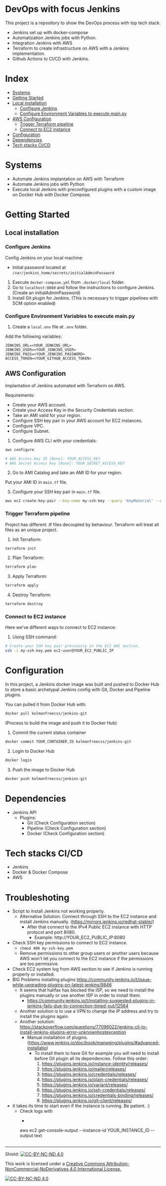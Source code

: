 # DevOps with focus Jenkins

This project is a repository to show the DevOps process with top tech stack.

- Jenkins set up with docker-compose
- Automatization Jenkins jobs with Python.
- Integration Jenkins with AWS
- Terraform to create infrastructure on AWS with a Jenkins implementation.
- Github Actions to CI/CD with Jenkins.

# Index

- [Systems](#systems)
- [Getting Started](#getting-started)
- [Local installation](#local-installation)
    - [Configure Jenkins](#configure-jenkins)
    - [Configure Environment Variables to execute main.py](#configure-environment-variables-to-execute-mainpy)
- [AWS Configuration](#aws-configuration)
    - [Trigger Terraform pipeline](#trigger-terraform-pipeline)
    - [Connect to EC2 instance](#connect-to-ec2-instance)
- [Configuration](#configuration)
- [Dependencies](#dependencies)
- [Tech stacks CI/CD](#tech-stacks-ci/cd)

# Systems

- Automate Jenkins implantation on AWS with Terraform
- Automate Jenkins jobs with Python
- Execute local Jenkins with preconfigured plugins with a custom image on Docker Hub with Docker Compose.

# Getting Started

## Local installation

### Configure Jenkins

Config Jenkins on your local machine:

- Initial password located at `/var/jenkins_home/secrets/initialAdminPassword`

1. Execute `docker-compsoe.yml` from `.docker/local` folder.
2. Go to `localhost:8080` and follow the instructions to configure Jenkins. (Create an initialAdminPassword)
3. Install Git plugin for Jenkins. (This is necessary to trigger pipelines with SCM option enabled)

### Configure Environment Variables to execute main.py

1. Create a `local.env` file at `.env` folder.

Add the following variables:

```
JENKINS_URL=<YOUR_JENKINS_URL>
JENKINS_USER=<YOUR_JENKINS_USER>
JENKINS_PASS=<YOUR_JENKINS_PASSWORD>
ACCESS_TOKEN=<YOUR_GITHUB_ACCESS_TOKEN>
```

## AWS Configuration

Implantation of Jenkins automated with Terraform on AWS.

Requirements:

- Create your AWS account.
- Create your Access Key in the Security Credentials section.
- Take an AMI valid for your region.
- Configure SSH key pair in your AWS account for EC2 instances.
- Configure VPC.
- Configure Subnet.

1. Configure AWS CLI with your credentials:

```bash
aws configure

# AWS Access Key ID [None]: YOUR_ACCESS_KEY
# AWS Secret Access Key [None]: YOUR_SECRET_ACCESS_KEY
```

2. Go to AMI Catalog and take an AMI ID for your region.

Put your AMI ID in `main.tf` file.

3. Configure your SSH key pair in `main.tf` file.

```bash
aws ec2 create-key-pair --key-name my-ssh-key --query 'KeyMaterial' --output text > my-ssh-key.pem
```

### Trigger Terraform pipeline

Project has different .tf files decoupled by behaviour. Terraform will treat all files as an unique project.

1. Init Terraform:

```bash
terraform init
```

2. Plan Terraform:

```bash
terraform plan
```

3. Apply Terraform:

```bash
terraform apply
```

4. Destroy Terraform:

```bash
terraform destroy
```

### Connect to EC2 instance

Here we've different ways to connect to EC2 instance:

1. Using SSH command:

```bash
# Create your SSH key pair previously in the EC2 AWS section.
ssh -i my-ssh-key.pem ec2-user@YOUR_EC2_PUBLIC_IP
```

# Configuration

In this project, a Jenkins docker image was built and pushed to Docker Hub to store a basic archetypal Jenkins config
with Git, Docker and Pipeline plugins.

You can pulled it from Docker Hub with:

```bash
docker pull kolmanfreecss/jenkins-git
```

(Process to build the image and push it to Docker Hub)

1. Commit the current status container

```bash
docker commit YOUR_CONTAINER_ID kolmanfreecss/jenkins-git
```

2. Login to Docker Hub

```bash
docker login
```

3. Push the image to Docker Hub

```bash
docker push kolmanfreecss/jenkins-git
```

# Dependencies

- Jenkins API
    - Plugins:
        - Git (Check Configuration section)
        - Pipeline (Check Configuration section)
        - Docker (Check Configuration section)

# Tech stacks CI/CD

- Jenkins
- Docker & Docker Compose
- AWS

# Troubleshoting

- Script to install Jenkins not working properly.
    - Alternative Solution: Connect through SSH to the EC2 instance and install Jenkins
      manually. (https://mirrors.jenkins.io/redhat-stable/)
        - After that connect to the IPv4 Public EC2 instance with HTTP protocol and port 8080.
            - Example: http://YOUR_EC2_PUBLIC_IP:8080
- Check SSH key permissions to connect to EC2 instance.
    - `chmod 400 my-ssh-key.pem`
    - Remove permissions to other group users or another users because AWS won't let you connect to the EC2 instance if
      the permissions are too permissive.
- Check EC2 system log from AWS section to see if Jenkins is running properly or installed.
- BIG Problems installing plugins https://community.jenkins.io/t/issue-while-upgrading-plugins-on-latest-jenkins/9846
    - It seems that halifax has blocked the ISP, so we need to install the plugins manually or use another ISP in order
      to install them.
        - https://community.jenkins.io/t/installing-suggested-plugins-in-jenkins-fails-due-to-connection-timed-out/12564
    - Another solution is to use a VPN to change the IP address and try to install the plugins again.
    - Another
      solution: https://stackoverflow.com/questions/77096022/jenkins-cli-to-install-jenkins-plugins-error-unknownhostexception
        - Manual installation of plugins. (https://www.jenkins.io/doc/book/managing/plugins/#advanced-installatio)
            - To install them to have Git for example you will need to install before Git plugin all its dependencies.
              Follow this order:
                1. https://plugins.jenkins.io/instance-identity/releases/
                2. https://plugins.jenkins.io/mailer/releases/
                3. https://plugins.jenkins.io/credentials/releases/
                4. https://plugins.jenkins.io/plain-credentials/releases/
                5. https://plugins.jenkins.io/variant/releases/
                6. https://plugins.jenkins.io/ssh-credentials/releases/
                7. https://plugins.jenkins.io/credentials-binding/releases/
                8. https://plugins.jenkins.io/git-client/releases/
- It takes its time to start even if the instance is running. Be patient. :)
    - Check logs with
        - ```bash
      aws ec2 get-console-output --instance-id YOUR_INSTANCE_ID --output text
      ```

---

Shield: [![CC-BY-NC-ND 4.0][CC-BY-NC-ND-shield]][CC-BY-NC-ND]

This work is licensed under
a [Creative Commons Attribution-NonCommercial-NoDerivatives 4.0 International License.][CC-BY-NC-ND]

[![CC-BY-NC-ND 4.0][CC-BY-NC-ND-image]][CC-BY-NC-ND]

[CC-BY-NC-ND-shield]: https://img.shields.io/badge/License-CC--BY--NC--ND--4.0-lightgrey

[CC-BY-NC-ND]: http://creativecommons.org/licenses/by-nc-nd/4.0/

[CC-BY-NC-ND-image]: https://i.creativecommons.org/l/by-nc-nd/4.0/88x31.png
